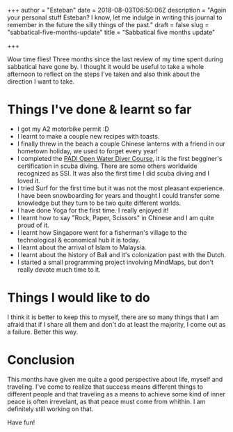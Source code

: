 +++
author = "Esteban"
date = 2018-08-03T06:50:06Z
description = "Again your personal stuff Esteban? I know, let me indulge in writing this journal to remember in the future the silly things of the past."
draft = false
slug = "sabbatical-five-months-update"
title = "Sabbatical five months update"

+++


Wow time flies! Three months since the last review of my time spent during sabbatical have gone by. I thought it would be useful to take a whole afternoon to reflect on the steps I've taken and also think about the direction I want to take.

# Things I've done & learnt so far

* I got my A2 motorbike permit :D
* I learnt to make a couple new recipes with toasts.
* I finally threw in the beach a couple Chinese lanterns with a friend in our hometown holiday, we used to forget every year!
* I completed the [PADI Open Water Diver Course](https://www.padi.com/es/cursos/open-water-diver), it is the first begginer's certification in scuba diving. There are some others worldwide recognized as SSI. It was also the first time I did scuba diving and I loved it.
* I tried Surf for the first time but it was not the most pleasant experience. I have been snowboarding for years and thought I could transfer some knowledge but they turn to be two quite different worlds.
* I have done Yoga for the first time. I really enjoyed it!
* I learnt how to say "Rock, Paper, Scissors" in Chinese and I am quite proud of it.
* I learnt how Singapore went for a fisherman's village to the technological & economical hub it is today.
* I learnt about the arrival of Islam to Malaysia.
* I learnt about the history of Bali and it's colonization past with the Dutch.
* I started a small programming project involving MindMaps, but don't really devote much time to it.



# Things I would like to do


I think it is better to keep this to myself, there are so many things that I am afraid that if I share all them and don't do at least the majority, I come out as a failure. Better this way.

# Conclusion

This months have given me quite a good perspective about life, myself and traveling. I've come to realize that success means different things to different people and that traveling as a means to achieve some kind of inner peace is often irrevelant, as that peace must come from whithin. I am definitely still working on that.



Have fun!

